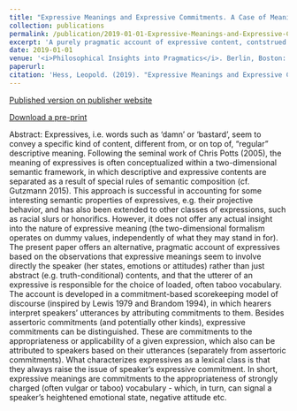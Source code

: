 ```yaml
---
title: "Expressive Meanings and Expressive Commitments. A Case of Meaning as Use"
collection: publications
permalink: /publication/2019-01-01-Expressive-Meanings-and-Expressive-Commitments
excerpt: 'A purely pragmatic account of expressive content, contstrued as emerging from the speaker's choice to use (weakly or stronly) taboo language.'
date: 2019-01-01
venue: '<i>Philosophical Insights into Pragmatics</i>. Berlin, Boston: De Gruyter'
paperurl: 
citation: 'Hess, Leopold. (2019). "Expressive Meanings and Expressive Commitments. A Case of Meaning as Use". In <i>Philosophical Insights into Pragmatics</i>. Berlin, Boston: De Gruyter. doi.org/10.1515/9783110628937-010'
---
```


[Published version on publisher website](https://www.degruyter.com/view/book/9783110628937/10.1515/9783110628937-010.xml?rskey=4UZkHv&result=4)

[Download a pre-print](https://www.academia.edu/35179753/Expressive_meanings_and_expressive_commitments_a_case_of_meaning_as_use)

Abstract: Expressives, i.e. words such as ‘damn’ or ‘bastard’, seem to convey a specific kind of content, different from, or on top of, “regular” descriptive meaning. Following the seminal work of Chris Potts (2005), the meaning of expressives is often conceptualized within a two-dimensional semantic framework, in which descriptive and expressive contents are separated as a result of special rules of semantic composition (cf. Gutzmann 2015). This approach is successful in accounting for some interesting semantic properties of expressives, e.g. their projective behavior, and has also been extended to other classes of expressions, such as racial slurs or honorifics. However, it does not offer any actual insight into the nature of expressive meaning (the two-dimensional formalism operates on dummy values, independently of what they may stand in for). The present paper offers an alternative, pragmatic account of expressives based on the observations that expressive meanings seem to involve directly the speaker (her states, emotions or attitudes) rather than just abstract (e.g. truth-conditional) contents, and that the utterer of an expressive is responsible for the choice of loaded, often taboo vocabulary. The account is developed in a commitment-based scorekeeping model of discourse (inspired by Lewis 1979 and Brandom 1994), in which hearers interpret speakers’ utterances by attributing commitments to them. Besides assertoric commitments (and potentially other kinds), expressive commitments can be distinguished. These are commitments to the appropriateness or applicability of a given expression, which also can be attributed to speakers based on their utterances (separately from assertoric commitments). What characterizes expressives as a lexical class is that they always raise the issue of speaker’s expressive commitment. In short, expressive meanings are commitments to the appropriateness of strongly charged (often vulgar or taboo) vocabulary - which, in turn, can signal a speaker’s heightened emotional state, negative attitude etc.
